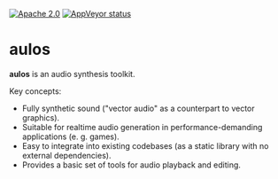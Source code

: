 [![Apache 2.0](https://img.shields.io/badge/License-Apache%202.0-blue.svg)](LICENSE)
[![AppVeyor status](https://ci.appveyor.com/api/projects/status/kha9y50o39k3uscu?svg=true)](https://ci.appveyor.com/project/blagodarin/aulos)


# aulos

**aulos** is an audio synthesis toolkit.

Key concepts:
* Fully synthetic sound ("vector audio" as a counterpart to vector graphics).
* Suitable for realtime audio generation in performance-demanding applications (e. g. games).
* Easy to integrate into existing codebases (as a static library with no external dependencies).
* Provides a basic set of tools for audio playback and editing.
